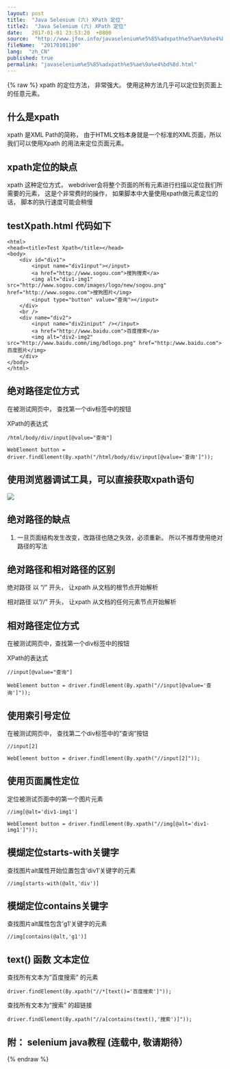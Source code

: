 ```yaml
---
layout: post
title:  "Java Selenium (六) XPath 定位"
title2:  "Java Selenium (六) XPath 定位"
date:   2017-01-01 23:53:20  +0800
source:  "http://www.jfox.info/javaselenium%e5%85%adxpath%e5%ae%9a%e4%bd%8d.html"
fileName:  "20170101100"
lang:  "zh_CN"
published: true
permalink: "javaselenium%e5%85%adxpath%e5%ae%9a%e4%bd%8d.html"
---
```

{% raw %}
xpath 的定位方法， 非常强大。 使用这种方法几乎可以定位到页面上的任意元素。 

## 什么是xpath

xpath 是XML Path的简称， 由于HTML文档本身就是一个标准的XML页面，所以我们可以使用Xpath 的用法来定位页面元素。

## xpath定位的缺点

xpath 这种定位方式， webdriver会将整个页面的所有元素进行扫描以定位我们所需要的元素， 这是个非常费时的操作， 如果脚本中大量使用xpath做元素定位的话， 脚本的执行速度可能会稍慢

## testXpath.html 代码如下

    <html>
    <head><title>Test Xpath</title></head>
    <body>
        <div id="div1">
            <input name="div1input"></input>
            <a href="http://www.sogou.com">搜狗搜索</a>
            <img alt="div1-img1" src="http://www.sogou.com/images/logo/new/sogou.png" href="http://www.sogou.com">搜狗图片</img>
            <input type="button" value="查询"></input>
        </div>
        <br />
        <div name="div2">
            <input name="div2iniput" /></input>
            <a href="http://www.baidu.com">百度搜索</a>
            <img alt="div2-img2" src="http://www.baidu.comn/img/bdlogo.png" href="http:/www.baidu.com">百度图片</img>
        </div>
    </body>
    </html>

## 绝对路径定位方式

在被测试网页中， 查找第一个div标签中的按钮

XPath的表达式

    /html/body/div/input[@value="查询"]
    
    WebElement button = driver.findElement(By.xpath("/html/body/div/input[@value='查询']"));

## 使用浏览器调试工具，可以直接获取xpath语句

![](06d9d48.png)

## 绝对路径的缺点

1. 一旦页面结构发生改变，改路径也随之失效，必须重新。 所以不推荐使用绝对路径的写法

## 绝对路径和相对路径的区别

绝对路径 以 “/” 开头， 让xpath 从文档的根节点开始解析

相对路径 以”//” 开头， 让xpath 从文档的任何元素节点开始解析

## 相对路径定位方式

在被测试网页中，查找第一个div标签中的按钮

XPath的表达式

    //input[@value="查询"]
    
    WebElement button = driver.findElement(By.xpath("//input[@value='查询']"));

## 使用索引号定位

在被测试网页中， 查找第二个div标签中的”查询”按钮

    //input[2] 
    
    WebElement button = driver.findElement(By.xpath("//input[2]"));

## 使用页面属性定位

定位被测试页面中的第一个图片元素

    //img[@alt='div1-img1']
    
    WebElement button = driver.findElement(By.xpath("//img[@alt='div1-img1']"));

## 模煳定位starts-with关键字

查找图片alt属性开始位置包含’div1′关键字的元素

    //img[starts-with(@alt,'div')]

## 模煳定位contains关键字

查找图片alt属性包含’g1′关键字的元素

    //img[contains(@alt,'g1')]

## text() 函数 文本定位

查找所有文本为”百度搜索” 的元素

    driver.findElement(By.xpath("//*[text()='百度搜索']"));

查找所有文本为“搜索” 的超链接

    driver.findElement(By.xpath("//a[contains(text(),'搜索')]"));

## 附： selenium java教程 (连载中, 敬请期待）
{% endraw %}